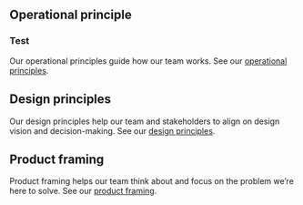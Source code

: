 ## Operational principle
### Test

Our operational principles guide how our team works. See our [operational principles](operational-principles.md).

## Design principles
Our design principles help our team and stakeholders to align on design vision and decision-making. See our [design principles](https://news.alpha.ca.gov/alpha-ca-gov-design-principles/).

## Product framing
Product framing helps our team think about and focus on the problem we’re here to solve. See our [product framing](https://news.alpha.ca.gov/alpha-ca-gov-product-framing/).


